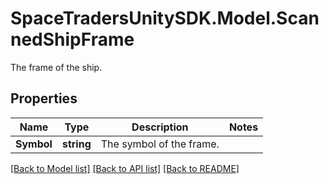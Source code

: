 # SpaceTradersUnitySDK.Model.ScannedShipFrame
The frame of the ship.

## Properties

Name | Type | Description | Notes
------------ | ------------- | ------------- | -------------
**Symbol** | **string** | The symbol of the frame. | 

[[Back to Model list]](../README.md#documentation-for-models) [[Back to API list]](../README.md#documentation-for-api-endpoints) [[Back to README]](../README.md)

